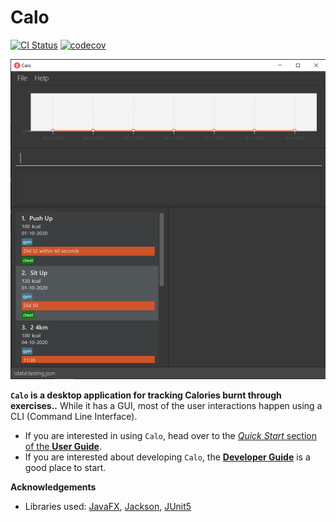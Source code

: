 # Calo

[![CI Status](https://github.com/se-edu/addressbook-level3/workflows/Java%20CI/badge.svg)](https://github.com/se-edu/addressbook-level3/actions)
[![codecov](https://codecov.io/gh/se-edu/addressbook-level3/branch/master/graph/badge.svg)](https://codecov.io/gh/se-edu/addressbook-level3)

![Ui](images/Ui.png)

**`Calo` is a desktop application for tracking Calories burnt through exercises..** While it has a GUI, most of the user interactions happen using a CLI (Command Line Interface).

* If you are interested in using `Calo`, head over to the [_Quick Start_ section of the **User Guide**](UserGuide.html#quick-start).
* If you are interested about developing `Calo`, the [**Developer Guide**](DeveloperGuide.html) is a good place to start.


**Acknowledgements**

* Libraries used: [JavaFX](https://openjfx.io/), [Jackson](https://github.com/FasterXML/jackson), [JUnit5](https://github.com/junit-team/junit5)
